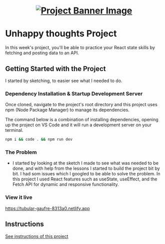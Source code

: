 <h1 align="center">
  <a href="">
    <img src="/src/assets/happy-thoughts.svg" alt="Project Banner Image">
  </a>
</h1>

# Unhappy thoughts Project

In this week's project, you'll be able to practice your React state skills by fetching and posting data to an API.

## Getting Started with the Project
I started by sketching, to easier see what I needed to do.

### Dependency Installation & Startup Development Server

Once cloned, navigate to the project's root directory and this project uses npm (Node Package Manager) to manage its dependencies.

The command below is a combination of installing dependencies, opening up the project on VS Code and it will run a development server on your terminal.

```bash
npm i && code . && npm run dev
```

### The Problem

- I started by looking at the sketch I made to see what was needed to be done, and with help from the lessons I started to build the project bit by bit. I had som issues which I googled to be able to solve the problem. In this project I used React features such as useState, useEffect, and the Fetch API for dynamic and responsive functionality.
### View it live

https://tubular-gaufre-8313a0.netlify.app

## Instructions

<a href="instructions.md">
   See instructions of this project
  </a>
